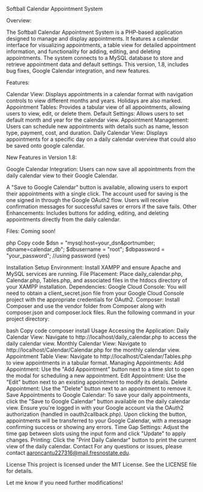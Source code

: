 Softball Calendar Appointment System

Overview:

The Softball Calendar Appointment System is a PHP-based application designed to manage and display appointments. It features a calendar interface for visualizing appointments, a table view for detailed appointment information, and functionality for adding, editing, and deleting appointments. The system connects to a MySQL database to store and retrieve appointment data and default settings. This version, 1.8, includes bug fixes, Google Calendar integration, and new features.

Features:

Calendar View: Displays appointments in a calendar format with navigation controls to view different months and years. Holidays are also marked.
Appointment Tables: Provides a tabular view of all appointments, allowing users to view, edit, or delete them.
Default Settings: Allows users to set default month and year for the calendar view.
Appointment Management: Users can schedule new appointments with details such as name, lesson type, payment, cost, and duration.
Daily Calendar View: Displays appointments for a specific day on a daily calendar overview that could also be saved onto google calendar. 

New Features in Version 1.8:


Google Calendar Integration: Users can now save all appointments from the daily calendar view to their Google Calendar.

A "Save to Google Calendar" button is available, allowing users to export their appointments with a single click.
The account used for saving is the one signed in through the Google OAuth2 flow.
Users will receive confirmation messages for successful saves or errors if the save fails.
Other Enhancements: Includes buttons for adding, editing, and deleting appointments directly from the daily calendar.

Files: Coming soon!

php
Copy code
$dsn = "mysql:host=your_dsn&portnumber; dbname=calendar_db";
$dbusername = "root";
$dbpassword = "your_password"; //using password (yes)

Installation
Setup Environment:
Install XAMPP and ensure Apache and MySQL services are running.
File Placement:
Place daily_calendar.php, Calendar.php, Tables.php, and associated files in the htdocs directory of your XAMPP installation.
Dependencies:
Google Cloud Console: You will need to obtain a client_secret.json file from your Google Cloud Console project with the appropriate credentials for OAuth2.
Composer: Install Composer and use the vendor folder from Composer along with composer.json and composer.lock files.
Run the following command in your project directory:

bash
Copy code
composer install
Usage
Accessing the Application:
Daily Calendar View: Navigate to http://localhost/daily_calendar.php to access the daily calendar view.
Monthly Calendar View: Navigate to http://localhost/Calendar/Calendar.php for the monthly calendar view.
Appointment Table View: Navigate to http://localhost/Calendar/Tables.php to view appointments in a tabular format.
Managing Appointments:
Add Appointment: Use the "Add Appointment" button next to a time slot to open the modal for scheduling a new appointment.
Edit Appointment: Use the "Edit" button next to an existing appointment to modify its details.
Delete Appointment: Use the "Delete" button next to an appointment to remove it.
Save Appointments to Google Calendar:
To save your daily appointments, click the "Save to Google Calendar" button available on the daily calendar view.
Ensure you're logged in with your Google account via the OAuth2 authorization (handled in oauth2callback.php).
Upon clicking the button, appointments will be transferred to your Google Calendar, with a message confirming success or showing any errors.
Time Gap Settings:
Adjust the time gap between slots using the input form and click "Update" to apply changes.
Printing:
Click the "Print Daily Calendar" button to print the current view of the daily calendar.
Contact
For any questions or issues, please contact aaroncantu227316@mail.fresnostate.edu.

License
This project is licensed under the MIT License. See the LICENSE file for details.

Let me know if you need further modifications!
